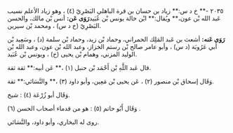 ٢٠٣٥ -** خ د س:** زياد بن حسان بن قرة الباهلي البَصْرِيّ (٤) ، وهو زياد الأعلم نسيب عَبد الله بْن عون،** ويُقال:** ابْن خالة يونس بْن عُبَيد**رَوَى عَن:** أنس بْن مالك، والحسن البَصْرِيّ (خ د س) ، ومحمد بْن سيرين.

**رَوَى عَنه:** أشعث بن عَبد المَلِك الحمراني، وحماد بْن زيد، وحماد بْن سلمة (د) ، وسَعِيد بْن أَبي عَرُوبَة (د س) ، وأبو عامر صالح بْن رستم الخزاز، وعبد الله بْن عون، وعبد الله بْن الوليد المزني، وهمام بْن يحيى (خ) ، ويونس بْن عُبَيد.

قال عَبد اللَّهِ بْن أَحْمَد بْن حنبل (١) ،** عَن أبيه:** ثقة ثقة.

وَقَال إسحاق بْن منصور (٢) ، عَن يحيى بْن مَعِين، وأبو داود (٣) ،** والنَّسَائي:** ثقة.

وَقَال أبو زُرْعَة (٤) : شيخ.

وَقَال أَبُو حاتم (٥) : هو من قدماء أصحاب الحسن (٦) .

روى له البخاري، وأبو داود، والنَّسَائي.